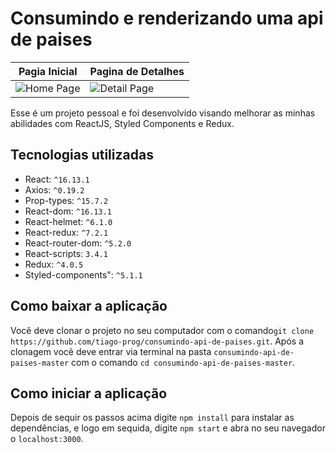 # Consumindo e renderizando uma api de paises
| Pagia Inicial | Pagina de Detalhes |
|----------|----------|
| ![Home Page](https://i.imgur.com/7SKLE8u.png) | ![Detail Page](https://i.imgur.com/lrvWhZB.png) |

Esse é um projeto pessoal e foi desenvolvido visando melhorar as minhas abilidades com ReactJS, Styled Components e Redux.

## Tecnologias utilizadas
 - React: `^16.13.1`
 - Axios: `^0.19.2`
 - Prop-types: `^15.7.2`
 - React-dom: `^16.13.1`
 - React-helmet: `^6.1.0`
 - React-redux: `^7.2.1`
 - React-router-dom: `^5.2.0`
 - React-scripts: `3.4.1`
 - Redux: `^4.0.5`
 - Styled-components": `^5.1.1`
 
## Como baixar a aplicação
Você deve clonar o projeto no seu computador com  o comando`git clone https://github.com/tiago-prog/consumindo-api-de-paises.git`. Após a clonagem você deve entrar via terminal na pasta `consumindo-api-de-paises-master` com o comando `cd consumindo-api-de-paises-master`.

## Como iniciar a aplicação
Depois de sequir os passos acima digite `npm install` para instalar as dependências, e logo em sequida, digite `npm start` e abra no seu navegador o `localhost:3000`.
